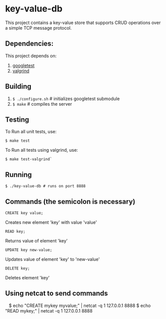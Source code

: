 # key-value-db

This project contains a key-value store that supports CRUD operations over a simple TCP message protocol.

## Dependencies:
  
This project depends on:
  
1.  [googletest](https://github.com/google/googletest) 
2.  [valgrind](http://valgrind.org/)

## Building

1.  `$ ./configure.sh` # initializes googletest submodule
2.  `$ make` # compiles the server

## Testing

To Run all unit tests, use:

    $ make test
 
To Run all tests using valgrind, use:

    $ make test-valgrind`
    
## Running

    $ ./key-value-db # runs on port 8888
  
## Commands (the semicolon is necessary)

`CREATE key value;`

  Creates new element 'key' with value 'value'

`READ key;`

  Returns value of element 'key'

`UPDATE key new-value;`

  Updates value of element 'key' to 'new-value'

`DELETE key;`

  Deletes element 'key'

## Using netcat to send commands

    $ echo "CREATE mykey myvalue;" | netcat -q 1 127.0.0.1 8888
    $ echo "READ mykey;" | netcat -q 1 127.0.0.1 8888

